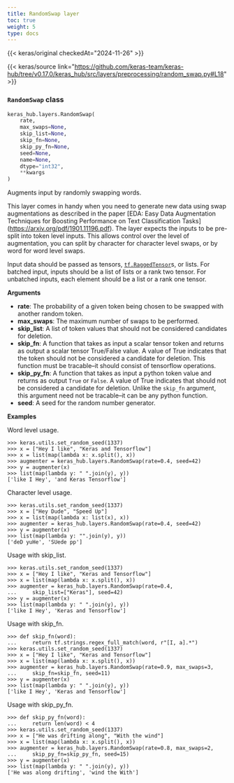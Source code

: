 ```yaml
---
title: RandomSwap layer
toc: true
weight: 5
type: docs
---
```


{{< keras/original checkedAt="2024-11-26" >}}

{{< keras/source link="https://github.com/keras-team/keras-hub/tree/v0.17.0/keras_hub/src/layers/preprocessing/random_swap.py#L18" >}}

### `RandomSwap` class

```python
keras_hub.layers.RandomSwap(
    rate,
    max_swaps=None,
    skip_list=None,
    skip_fn=None,
    skip_py_fn=None,
    seed=None,
    name=None,
    dtype="int32",
    **kwargs
)
```

Augments input by randomly swapping words.

This layer comes in handy when you need to generate new data using swap
augmentations as described in the paper [EDA: Easy Data Augmentation
Techniques for Boosting Performance on Text Classification Tasks]
(https://arxiv.org/pdf/1901.11196.pdf). The layer expects the inputs to be
pre-split into token level inputs. This allows control over the level of
augmentation, you can split by character for character level swaps, or by
word for word level swaps.

Input data should be passed as tensors, [`tf.RaggedTensor`](https://www.tensorflow.org/api_docs/python/tf/RaggedTensor)s, or lists. For
batched input, inputs should be a list of lists or a rank two tensor. For
unbatched inputs, each element should be a list or a rank one tensor.

**Arguments**

- **rate**: The probability of a given token being chosen to be swapped
  with another random token.
- **max_swaps**: The maximum number of swaps to be performed.
- **skip_list**: A list of token values that should not be considered
  candidates for deletion.
- **skip_fn**: A function that takes as input a scalar tensor token and
  returns as output a scalar tensor True/False value. A value of
  True indicates that the token should not be considered a
  candidate for deletion. This function must be tracable–it
  should consist of tensorflow operations.
- **skip_py_fn**: A function that takes as input a python token value and
  returns as output `True` or `False`. A value of True
  indicates that should not be considered a candidate for deletion.
  Unlike the `skip_fn` argument, this argument need not be
  tracable–it can be any python function.
- **seed**: A seed for the random number generator.

**Examples**

Word level usage.

```console
>>> keras.utils.set_random_seed(1337)
>>> x = ["Hey I like", "Keras and Tensorflow"]
>>> x = list(map(lambda x: x.split(), x))
>>> augmenter = keras_hub.layers.RandomSwap(rate=0.4, seed=42)
>>> y = augmenter(x)
>>> list(map(lambda y: " ".join(y), y))
['like I Hey', 'and Keras Tensorflow']
```

Character level usage.

```console
>>> keras.utils.set_random_seed(1337)
>>> x = ["Hey Dude", "Speed Up"]
>>> x = list(map(lambda x: list(x), x))
>>> augmenter = keras_hub.layers.RandomSwap(rate=0.4, seed=42)
>>> y = augmenter(x)
>>> list(map(lambda y: "".join(y), y))
['deD yuHe', 'SUede pp']
```

Usage with skip_list.

```console
>>> keras.utils.set_random_seed(1337)
>>> x = ["Hey I like", "Keras and Tensorflow"]
>>> x = list(map(lambda x: x.split(), x))
>>> augmenter = keras_hub.layers.RandomSwap(rate=0.4,
...     skip_list=["Keras"], seed=42)
>>> y = augmenter(x)
>>> list(map(lambda y: " ".join(y), y))
['like I Hey', 'Keras and Tensorflow']
```

Usage with skip_fn.

```console
>>> def skip_fn(word):
...     return tf.strings.regex_full_match(word, r"[I, a].*")
>>> keras.utils.set_random_seed(1337)
>>> x = ["Hey I like", "Keras and Tensorflow"]
>>> x = list(map(lambda x: x.split(), x))
>>> augmenter = keras_hub.layers.RandomSwap(rate=0.9, max_swaps=3,
...     skip_fn=skip_fn, seed=11)
>>> y = augmenter(x)
>>> list(map(lambda y: " ".join(y), y))
['like I Hey', 'Keras and Tensorflow']
```

Usage with skip_py_fn.

```console
>>> def skip_py_fn(word):
...     return len(word) < 4
>>> keras.utils.set_random_seed(1337)
>>> x = ["He was drifting along", "With the wind"]
>>> x = list(map(lambda x: x.split(), x))
>>> augmenter = keras_hub.layers.RandomSwap(rate=0.8, max_swaps=2,
...     skip_py_fn=skip_py_fn, seed=15)
>>> y = augmenter(x)
>>> list(map(lambda y: " ".join(y), y))
['He was along drifting', 'wind the With']
```
